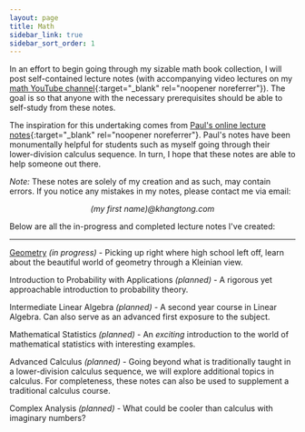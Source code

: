 ```yaml
---
layout: page
title: Math
sidebar_link: true
sidebar_sort_order: 1
---
```


In an effort to begin going through my sizable math book collection, I will post 
self-contained lecture notes (with accompanying video lectures on my 
[math YouTube channel](https://www.youtube.com/channel/UCPxEP_IWPezOlK1WiQzO8tA){:target="_blank" rel="noopener noreferrer"}). 
The goal is so that anyone with the necessary prerequisites should be able to self-study from these notes. 

The inspiration for this undertaking comes from 
[Paul's online lecture notes](https://tutorial.math.lamar.edu){:target="_blank" rel="noopener noreferrer"}.
Paul's notes have been monumentally helpful for students such as myself going through
their lower-division calculus sequence. In turn, I hope that these notes are able to help
someone out there. 

*Note:* These notes are solely of my creation and as such, may contain errors. If you notice
any mistakes in my notes, please contact me via email: 

<p style="text-align: center;"><i>(my first name)@khangtong.com</i></p>

Below are all the in-progress and completed lecture notes I've created:

---

[Geometry](#) *(in progress)* - Picking up right where high school left off, learn about the beautiful world of geometry through a Kleinian view. 

Introduction to Probability with Applications *(planned)* - A rigorous yet approachable introduction to probability theory.

Intermediate Linear Algebra *(planned)* - A second year course in Linear Algebra. Can also serve as an advanced first exposure to the subject.

Mathematical Statistics *(planned)* - An *exciting* introduction to the world of mathematical statistics with interesting examples.

Advanced Calculus *(planned)* - Going beyond what is traditionally taught in a lower-division calculus sequence, we will explore additional topics in calculus. For completeness, these notes can also be used to supplement a traditional calculus course.

Complex Analysis *(planned)* - What could be cooler than calculus with imaginary numbers?